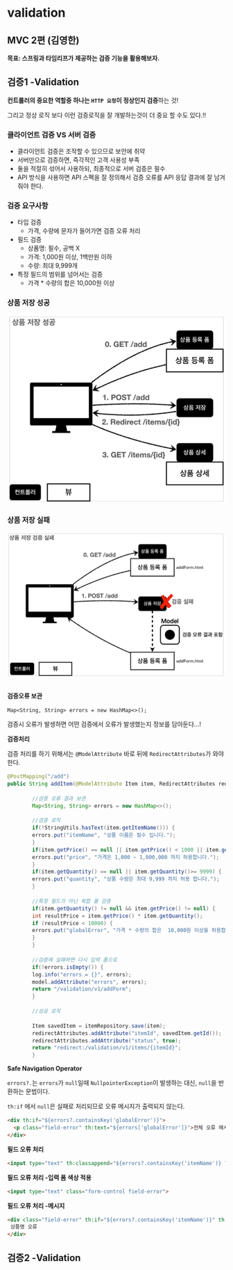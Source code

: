 # validation
## MVC 2편 (김영한)
**목표: 스프링과 타임리프가 제공하는 검증 기능을 활용해보자.**

## 검증1 -Validation

**컨트롤러의 중요한 역할중 하나는 `HTTP 요청`이 정상인지 검증**하는 것!

그리고 정상 로직 보다 이런 검증로직을 잘 개발하는것이 더 중요 할 수도 있다.!!

### 클라이언트 검증 VS 서버 검증
* 클라이언트 검증은 조작할 수 있으므로 보안에 취약
* 서버만으로 검증하면, 즉각적인 고객 사용성 부족
* 둘을 적절히 섞어서 사용하되, 최종적으로 서버 검증은 필수
* API 방식을 사용하면 API 스펙을 잘 정의해서 검증 오류를 API 응답 결과에 잘 남겨줘야 한다.

### 검증 요구사항
* 타입 검증
  * 가격, 수량에 문자가 들어가면 검증 오류 처리
* 필드 검증
  * 상품명: 필수, 공백 X
  * 가격: 1,000원 이상, 1백만원 이하
  * 수량: 최대 9,999개
* 특정 필드의 범위를 넘어서는 검증
  * 가격 * 수량의 합은 10,000원 이상

### 상품 저장 성공
![img.png](img.png)
### 상품 저장 실패
![img_1.png](img_1.png)
<br><br>

**검증오류 보관**

`Map<String, String> errors = new HashMap<>();`

검증시 오류가 발생하면 어떤 검증에서 오류가 발생했는지 정보를 담아둔다...!

**검증처리**

검증 처리를 하기 위해서는 `@ModelAttribute` 바로 뒤에 `RedirectAttributes`가 와야 한다.
```java
@PostMapping("/add")
public String addItem(@ModelAttribute Item item, RedirectAttributes redirectAttributes, Model model) {

        //검증 오류 결과 보관
        Map<String, String> errors = new HashMap<>();

        //검증 로직
        if(!StringUtils.hasText(item.getItemName())) {
        errors.put("itemName", "상품 이름은 필수 입니다.");
        }
        if(item.getPrice() == null || item.getPrice() < 1000 || item.getPrice() > 1000000) {
        errors.put("price", "가격은 1,000 ~ 1,000,000 까지 허용합니다.");
        }
        if(item.getQuantity() == null || item.getQuantity()>= 9999) {
        errors.put("quantity", "상품 수량은 최대 9,999 까지 허용 합니다.");
        }

        //특정 필드가 아닌 복합 룰 검증
        if(item.getQuantity() != null && item.getPrice() != null) {
        int resultPrice = item.getPrice() * item.getQuantity();
        if (resultPrice < 10000) {
        errors.put("globalError", "가격 * 수량의 합은  10,000원 이상을 허용합니다. 현재 값 = "+resultPrice);
        }
        }

        //검증에 실패하면 다시 입력 폼으로
        if(!errors.isEmpty()) {
        log.info("errors = {}", errors);
        model.addAttribute("errors", errors);
        return "/validation/v1/addForm";
        }

        //성공 로직

        Item savedItem = itemRepository.save(item);
        redirectAttributes.addAttribute("itemId", savedItem.getId());
        redirectAttributes.addAttribute("status", true);
        return "redirect:/validation/v1/items/{itemId}";
        }
```

**Safe Navigation Operator**

`errors?.`는 `errors`가 `null`일때 `NullpointerException`이 발생하는 대신, `null`을 반환하는 문법이다.

`th:if` 에서 `null`은 실패로 처리되므로 오류 메시지가 출력되지 않는다.
```html
<div th:if="${errors?.containsKey('globalError')}">
  <p class="field-error" th:text="${errors['globalError']}">전체 오류 메시지</p>
</div>
```

**필드 오류 처리**
```html
<input type="text" th:classappend="${errors?.containsKey('itemName')} ? 'fielderror' : _" class="form-control">
```

**필드 오류 처리 -입력 폼 색상 적용**
```html
<input type="text" class="form-control field-error">
```

**필드 오류 처리 -메시지**
```html
<div class="field-error" th:if="${errors?.containsKey('itemName')}" th:text="${errors['itemName']}">
 상품명 오류
</div>
```


## 검증2 -Validation
